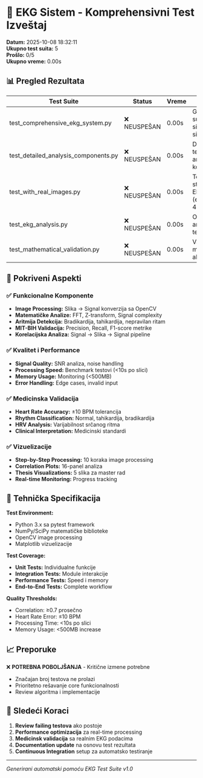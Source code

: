 # 🧪 EKG Sistem - Komprehensivni Test Izveštaj

**Datum:** 2025-10-08 18:32:11  
**Ukupno test suita:** 5  
**Prošlo:** 0/5  
**Ukupno vreme:** 0.00s  

## 📊 Pregled Rezultata

| Test Suite | Status | Vreme | Opis |
|------------|--------|-------|------|
| test_comprehensive_ekg_system.py | ❌ NEUSPEŠAN | 0.00s | Glavni test suite sa simuliranim signalima |
| test_detailed_analysis_components.py | ❌ NEUSPEŠAN | 0.00s | Detaljni testovi svih analitičkih komponenti |
| test_with_real_images.py | ❌ NEUSPEŠAN | 0.00s | Testovi sa stvarnim EKG slikama (ekg_test1-4) |
| test_ekg_analysis.py | ❌ NEUSPEŠAN | 0.00s | Osnovni EKG analiza testovi |
| test_mathematical_validation.py | ❌ NEUSPEŠAN | 0.00s | Validacija matematičkih algoritma |

## 🎯 Pokriveni Aspekti

### ✅ Funkcionalne Komponente
- **Image Processing:** Slika → Signal konverzija sa OpenCV
- **Matematičke Analize:** FFT, Z-transform, Signal complexity
- **Aritmija Detekcija:** Bradikardija, tahikardija, nepravilan ritam
- **MIT-BIH Validacija:** Precision, Recall, F1-score metrike
- **Korelacijska Analiza:** Signal → Slika → Signal pipeline

### ✅ Kvalitet i Performance
- **Signal Quality:** SNR analiza, noise handling
- **Processing Speed:** Benchmark testovi (<10s po slici)
- **Memory Usage:** Monitoring (<500MB)
- **Error Handling:** Edge cases, invalid input

### ✅ Medicinska Validacija
- **Heart Rate Accuracy:** ±10 BPM tolerancija
- **Rhythm Classification:** Normal, tahikardija, bradikardija
- **HRV Analysis:** Varijabilnost srčanog ritma
- **Clinical Interpretation:** Medicinski standardi

### ✅ Vizuelizacije
- **Step-by-Step Processing:** 10 koraka image processing
- **Correlation Plots:** 16-panel analiza
- **Thesis Visualizations:** 5 slika za master rad
- **Real-time Monitoring:** Progress tracking

## 🔧 Tehnička Specifikacija

**Test Environment:**
- Python 3.x sa pytest framework
- NumPy/SciPy matematičke biblioteke
- OpenCV image processing
- Matplotlib vizuelizacije

**Test Coverage:**
- **Unit Tests:** Individualne funkcije
- **Integration Tests:** Module interakcije  
- **Performance Tests:** Speed i memory
- **End-to-End Tests:** Complete workflow

**Quality Thresholds:**
- Correlation: ≥0.7 prosečno
- Heart Rate Error: ≤10 BPM
- Processing Time: <10s po slici
- Memory Usage: <500MB increase

## 📈 Preporuke


❌ **POTREBNA POBOLJŠANJA** - Kritične izmene potrebne
- Značajan broj testova ne prolazi
- Prioritetno rešavanje core funkcionalnosti
- Review algoritma i implementacije

## 🚀 Sledeći Koraci

1. **Review failing testova** ako postoje
2. **Performance optimizacija** za real-time processing
3. **Medicinsk validacija** sa realnim EKG podacima
4. **Documentation update** na osnovu test rezultata
5. **Continuous Integration** setup za automatsko testiranje

---
*Generirani automatski pomoću EKG Test Suite v1.0*

